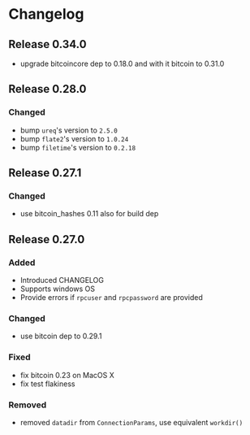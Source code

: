 # Changelog

## Release 0.34.0

- upgrade bitcoincore dep to 0.18.0 and with it bitcoin to 0.31.0

## Release 0.28.0

### Changed

- bump `ureq`'s version to `2.5.0`
- bump `flate2`'s version to `1.0.24`
- bump `filetime`'s version to `0.2.18`

## Release 0.27.1

### Changed

- use bitcoin_hashes 0.11 also for build dep

## Release 0.27.0

### Added

- Introduced CHANGELOG
- Supports windows OS
- Provide errors if `rpcuser` and `rpcpassword` are provided

### Changed

- use bitcoin dep to 0.29.1

### Fixed

- fix bitcoin 0.23 on MacOS X
- fix test flakiness

### Removed

- removed `datadir` from `ConnectionParams`, use equivalent `workdir()`
